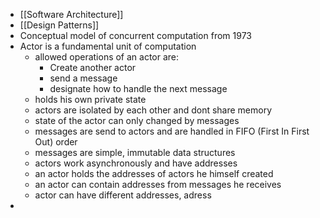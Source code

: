 - [[Software Architecture]]
- [[Design Patterns]]
- Conceptual model of concurrent computation from 1973
- Actor is a fundamental unit of computation
	- allowed operations of an actor are:
		- Create another actor
		- send a message
		- designate how to handle the next message
	- holds his own private state
	- actors are isolated by each other and dont share memory
	- state of the actor can only changed by messages
	- messages are send to actors and are handled in FIFO (First In First Out) order
	- messages are simple, immutable data structures
	- actors work asynchronously and have addresses
	- an actor holds the addresses of actors he himself created
	- an actor can contain addresses from messages he receives
	- actor can have different addresses, adress
-